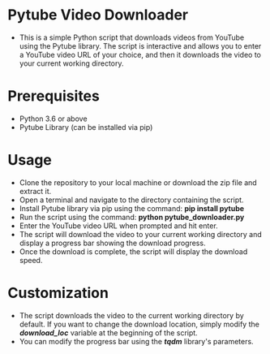 # Pytube Video Downloader
- This is a simple Python script that downloads videos from YouTube using the Pytube library. The script is interactive and allows you to enter a YouTube video URL of your choice, and then it downloads the video to your current working directory.

# Prerequisites
- Python 3.6 or above
- Pytube Library (can be installed via pip)

# Usage
- Clone the repository to your local machine or download the zip file and extract it.
- Open a terminal and navigate to the directory containing the script.
- Install Pytube library via pip using the command: **pip install pytube**
- Run the script using the command: **python pytube_downloader.py**
- Enter the YouTube video URL when prompted and hit enter.
- The script will download the video to your current working directory and display a progress bar showing the download progress.
- Once the download is complete, the script will display the download speed.
# Customization
- The script downloads the video to the current working directory by default. If you want to change the download location, simply modify the **_download_loc_** variable at the beginning of the script.
- You can modify the progress bar using the **_tqdm_** library's parameters.

